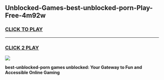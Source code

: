 
## Unblocked-Games-best-unblocked-porn-Play-Free-4m92w
<h3>
<a href="https://premium76.site?title=best-unblocked-porn&ref=23A">CLICK TO PLAY</a></h3>
<hr>

<h3>
<a href="https://premium76.site?title=best-unblocked-porn&ref=23A">CLICK 2 PLAY</a>
  
</h3>

<a href="https://premium76.site?title=best-unblocked-porn&ref=23A"><img src="https://clearcache.store/games.png"></a>


**best-unblocked-porn games unblocked: Your Gateway to Fun and Accessible Online Gaming**
